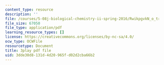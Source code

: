 ```yaml
---
content_type: resource
description: ''
file: /courses/5-08j-biological-chemistry-ii-spring-2016/RwikpgvkN_o_transcript.pdf
file_size: 67050
file_type: application/pdf
learning_resource_types: []
license: https://creativecommons.org/licenses/by-nc-sa/4.0/
ocw_type: OCWFile
resourcetype: Document
title: 3play pdf file
uid: 3dde30d8-131d-4d20-965f-d02d2cba66b2
---
```

